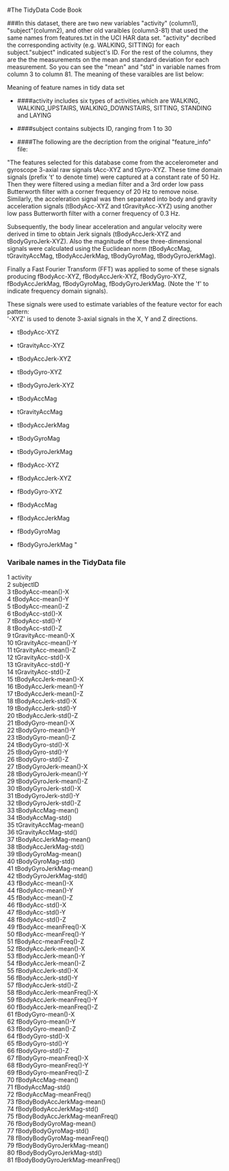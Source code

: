 #The TidyData Code Book

###In this dataset, there are two new variables "activity" (column1), "subject"(column2), and other old varaibles (column3-81) that used the same names from features.txt in the UCI HAR data set.
"activity" decribed the corresponding activity (e.g. WALKING, SITTING) for each subject."subject" indicated subject's ID. 
For the rest of the columns, they are the the measurements on the mean and standard deviation for each measurement. So you can see the "mean" and "std" in variable names from column 3 to column 81. 
The meaning of these varaibles are list below:

Meaning of feature names in tidy data set

* ####activity includes six types of activities,which are WALKING, WALKING_UPSTAIRS, WALKING_DOWNSTAIRS, SITTING, STANDING and LAYING    

* ####subject contains subjects ID, ranging from 1 to 30    

* ####The following are the decription from the original "feature_info" file:  

"The features selected for this database come from the accelerometer and gyroscope 3-axial raw signals tAcc-XYZ and tGyro-XYZ. These time domain signals (prefix 't' to denote time) were captured at a constant rate of 50 Hz. Then they were filtered using a median filter and a 3rd order low pass Butterworth filter with a corner frequency of 20 Hz to remove noise. Similarly, the acceleration signal was then separated into body and gravity acceleration signals (tBodyAcc-XYZ and tGravityAcc-XYZ) using another low pass Butterworth filter with a corner frequency of 0.3 Hz. 

Subsequently, the body linear acceleration and angular velocity were derived in time to obtain Jerk signals (tBodyAccJerk-XYZ and tBodyGyroJerk-XYZ). Also the magnitude of these three-dimensional signals were calculated using the Euclidean norm (tBodyAccMag, tGravityAccMag, tBodyAccJerkMag, tBodyGyroMag, tBodyGyroJerkMag). 

Finally a Fast Fourier Transform (FFT) was applied to some of these signals producing fBodyAcc-XYZ, fBodyAccJerk-XYZ, fBodyGyro-XYZ, fBodyAccJerkMag, fBodyGyroMag, fBodyGyroJerkMag. (Note the 'f' to indicate frequency domain signals). 

These signals were used to estimate variables of the feature vector for each pattern:  
'-XYZ' is used to denote 3-axial signals in the X, Y and Z directions.

* tBodyAcc-XYZ  

* tGravityAcc-XYZ  
* tBodyAccJerk-XYZ  
* tBodyGyro-XYZ  
* tBodyGyroJerk-XYZ  
* tBodyAccMag  
* tGravityAccMag  
* tBodyAccJerkMag  
* tBodyGyroMag  
* tBodyGyroJerkMag    
* fBodyAcc-XYZ  
* fBodyAccJerk-XYZ  
* fBodyGyro-XYZ  
* fBodyAccMag  
* fBodyAccJerkMag  
* fBodyGyroMag  
* fBodyGyroJerkMag  "

### Varibale names in the TidyData file
1 activity  
2 subjectID  
3 tBodyAcc-mean()-X  
4 tBodyAcc-mean()-Y  
5 tBodyAcc-mean()-Z  
6 tBodyAcc-std()-X  
7 tBodyAcc-std()-Y  
8 tBodyAcc-std()-Z  
9 tGravityAcc-mean()-X  
10 tGravityAcc-mean()-Y  
11 tGravityAcc-mean()-Z  
12 tGravityAcc-std()-X  
13 tGravityAcc-std()-Y  
14 tGravityAcc-std()-Z  
15 tBodyAccJerk-mean()-X  
16 tBodyAccJerk-mean()-Y  
17 tBodyAccJerk-mean()-Z  
18 tBodyAccJerk-std()-X  
19 tBodyAccJerk-std()-Y  
20 tBodyAccJerk-std()-Z  
21 tBodyGyro-mean()-X  
22 tBodyGyro-mean()-Y  
23 tBodyGyro-mean()-Z  
24 tBodyGyro-std()-X  
25 tBodyGyro-std()-Y  
26 tBodyGyro-std()-Z  
27 tBodyGyroJerk-mean()-X  
28 tBodyGyroJerk-mean()-Y  
29 tBodyGyroJerk-mean()-Z  
30 tBodyGyroJerk-std()-X  
31 tBodyGyroJerk-std()-Y  
32 tBodyGyroJerk-std()-Z  
33 tBodyAccMag-mean()  
34 tBodyAccMag-std()  
35 tGravityAccMag-mean()  
36 tGravityAccMag-std()  
37 tBodyAccJerkMag-mean()  
38 tBodyAccJerkMag-std()  
39 tBodyGyroMag-mean()  
40 tBodyGyroMag-std()  
41 tBodyGyroJerkMag-mean()  
42 tBodyGyroJerkMag-std()  
43 fBodyAcc-mean()-X  
44 fBodyAcc-mean()-Y  
45 fBodyAcc-mean()-Z  
46 fBodyAcc-std()-X  
47 fBodyAcc-std()-Y  
48 fBodyAcc-std()-Z  
49 fBodyAcc-meanFreq()-X  
50 fBodyAcc-meanFreq()-Y  
51 fBodyAcc-meanFreq()-Z  
52 fBodyAccJerk-mean()-X  
53 fBodyAccJerk-mean()-Y  
54 fBodyAccJerk-mean()-Z  
55 fBodyAccJerk-std()-X  
56 fBodyAccJerk-std()-Y  
57 fBodyAccJerk-std()-Z  
58 fBodyAccJerk-meanFreq()-X    
59 fBodyAccJerk-meanFreq()-Y    
60 fBodyAccJerk-meanFreq()-Z  
61 fBodyGyro-mean()-X  
62 fBodyGyro-mean()-Y  
63 fBodyGyro-mean()-Z  
64 fBodyGyro-std()-X  
65 fBodyGyro-std()-Y  
66 fBodyGyro-std()-Z  
67 fBodyGyro-meanFreq()-X    
68 fBodyGyro-meanFreq()-Y    
69 fBodyGyro-meanFreq()-Z    
70 fBodyAccMag-mean()  
71 fBodyAccMag-std()  
72 fBodyAccMag-meanFreq()  
73 fBodyBodyAccJerkMag-mean()  
74 fBodyBodyAccJerkMag-std()  
75 fBodyBodyAccJerkMag-meanFreq()  
76 fBodyBodyGyroMag-mean()  
77 fBodyBodyGyroMag-std()  
78 fBodyBodyGyroMag-meanFreq()  
79 fBodyBodyGyroJerkMag-mean()  
80 fBodyBodyGyroJerkMag-std()    
81 fBodyBodyGyroJerkMag-meanFreq()    
